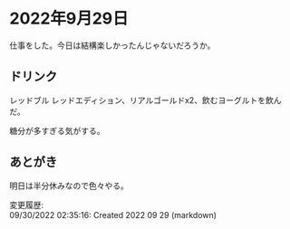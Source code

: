 # 2022年9月29日

仕事をした。今日は結構楽しかったんじゃないだろうか。

## ドリンク

レッドブル レッドエディション、リアルゴールドx2、飲むヨーグルトを飲んだ。

糖分が多すぎる気がする。

## あとがき

明日は半分休みなので色々やる。

変更履歴:  
09/30/2022 02:35:16: Created 2022 09 29 (markdown)  
